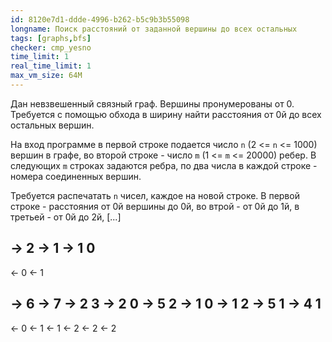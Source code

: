 ```yaml
---
id: 8120e7d1-ddde-4996-b262-b5c9b3b55098
longname: Поиск расстояний от заданной вершины до всех остальных
tags: [graphs,bfs]
checker: cmp_yesno
time_limit: 1
real_time_limit: 1
max_vm_size: 64M
---
```


Дан невзвешенный связный граф. Вершины пронумерованы от 0. Трeбуется с помощью обхода в ширину найти расстояния от 0й до всех остальных вершин.

На вход программе в первой строке подается число `n` (2 <= `n` <= 1000) вершин в графе, во второй строке - число `m` (1 <= `m` <= 20000) ребер. В следующих `m` строках задаются ребра, по два числа в каждой строке - номера соединенных вершин.

Требуется распечатать `n` чисел, каждое на новой строке. В первой строке - расстояния от 0й вершины до 0й, во втрой - от 0й до 1й, в третьей - от 0й до 2й, [...]

-> 2
-> 1
-> 1 0
--
<- 0
<- 1


-> 6
-> 7
-> 2 3
-> 2 0
-> 5 2
-> 1 0
-> 1 2
-> 5 1
-> 4 1
--
<- 0
<- 1
<- 1
<- 2
<- 2
<- 2
